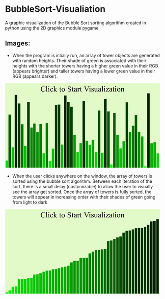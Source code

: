 # BubbleSort-Visualiation
A graphic visualization of the Bubble Sort sorting algorithm created in python using the 2D graphics module pygame

## Images:
* When the program is intially run, an array of tower objects are generated with random heights. Their shade of green is associated with their heights with the shorter towers having a higher green value in their RGB (appears brighter) and taller towers having a lower green value in their RGB (appears darker).

![GitHub Logo](/images/start.JPG)

* When the user clicks anywhere on the window, the array of towers is sorted using the bubble sort algorithm. Between each iteration of the sort, there is a small delay (customizable) to allow the user to visually see the array get sorted. Once the array of towers is fully sorted, the towers will appear in increasing order with their shades of green going from light to dark.

![GitHub Logo](/images/end.JPG)